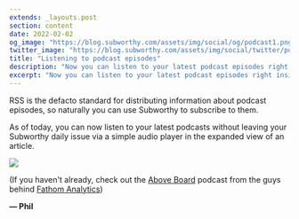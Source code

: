 ```yaml
---
extends: _layouts.post
section: content
date: 2022-02-02
og_image: "https://blog.subworthy.com/assets/img/social/og/podcast1.png"
twitter_image: "https://blog.subworthy.com/assets/img/social/twitter/podcast1.png"
title: "Listening to podcast episodes"
description: "Now you can listen to your latest podcast episodes right inside your daily Subworthy issue!"
excerpt: "Now you can listen to your latest podcast episodes right inside your daily Subworthy issue!"
---
```

RSS is the defacto standard for distributing information about podcast episodes, so naturally you can use Subworthy to subscribe to them.

As of today, you can now listen to your latest podcasts without leaving your Subworthy daily issue via a simple audio player in the expanded view of an article.

![](/assets/img/podcast-audio.png)

(If you haven't already, check out the [Above Board](https://feeds.transistor.fm/above-board-from-fathom-analytics) podcast from the guys behind [Fathom Analytics](https://usefathom.com/ref/EVGUCG))

**&mdash; Phil**
